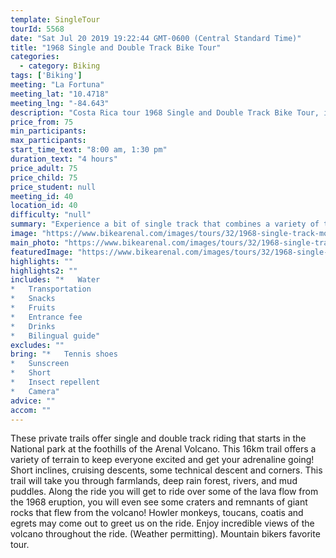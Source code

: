 ```yaml
---
template: SingleTour
tourId: 5568
date: "Sat Jul 20 2019 19:22:44 GMT-0600 (Central Standard Time)"
title: "1968 Single and Double Track Bike Tour"
categories: 
  - category: Biking
tags: ['Biking']
meeting: "La Fortuna"
meeting_lat: "10.4718"
meeting_lng: "-84.643"
description: "Costa Rica tour 1968 Single and Double Track Bike Tour, id 5568"
price_from: 75
min_participants: 
max_participants: 
start_time_text: "8:00 am, 1:30 pm"
duration_text: "4 hours"
price_adult: 75
price_child: 75
price_student: null
meeting_id: 40
location_id: 40
difficulty: "null"
summary: "Experience a bit of single track that combines a variety of terrain from steep climbs, steep descents, mud and lava rock! An exciting ride, you don�t want to miss this ride!"
image: "https://www.bikearenal.com/images/tours/32/1968-single-track-mountain-bike.jpg"
main_photo: "https://www.bikearenal.com/images/tours/32/1968-single-track-mountain-bike.jpg"
featuredImage: "https://www.bikearenal.com/images/tours/32/1968-single-track-mountain-bike.jpg"
highlights: ""
highlights2: ""
includes: "*   Water
*   Transportation
*   Snacks
*   Fruits
*   Entrance fee
*   Drinks
*   Bilingual guide"
excludes: ""
bring: "*   Tennis shoes
*   Sunscreen
*   Short
*   Insect repellent
*   Camera"
advice: ""
accom: ""
---
```

These private trails offer single and double track riding that starts in the National park at the foothills of the Arenal Volcano. This 16km trail offers a variety of terrain to keep everyone excited and get your adrenaline going! Short inclines, cruising descents, some technical descent and corners. This trail will take you through farmlands, deep rain forest, rivers, and mud puddles. Along the ride you will get to ride over some of the lava flow from the 1968 eruption, you will even see some craters and remnants of giant rocks that flew from the volcano! Howler monkeys, toucans, coatis and egrets may come out to greet us on the ride. Enjoy incredible views of the volcano throughout the ride. (Weather permitting). Mountain bikers favorite tour.